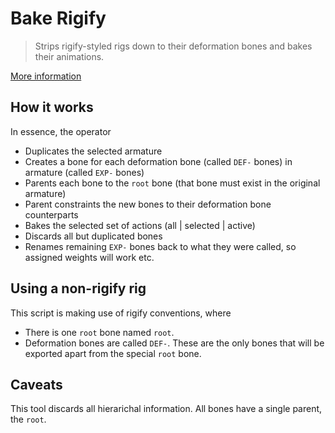 Bake Rigify
================================================================================

> Strips rigify-styled rigs down to their deformation bones and bakes their animations.

[More information](http://felixschlitter.com/tool/bake-rigify)

## How it works

In essence, the operator

* Duplicates the selected armature
* Creates a bone for each deformation bone (called `DEF-` bones) in armature (called `EXP-` bones)
* Parents each bone to the `root` bone (that bone must exist in the original armature)
* Parent constraints the new bones to their deformation bone counterparts
* Bakes the selected set of actions (all | selected | active)
* Discards all but duplicated bones
* Renames remaining `EXP-` bones back to what they were called, so assigned weights will work etc.

## Using a non-rigify rig

This script is making use of rigify conventions, where

* There is one `root` bone named `root`.
* Deformation bones are called `DEF-`. These are the only bones that will be exported apart from the special `root` bone.

## Caveats

This tool discards all hierarichal information. All bones have a single parent, the `root`.
